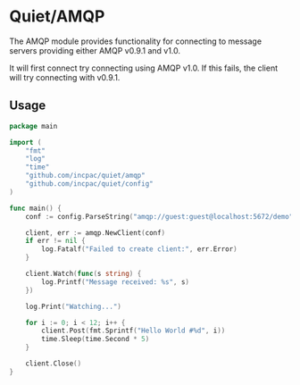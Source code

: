 # Quiet/AMQP

The AMQP module provides functionality for connecting to message servers providing either AMQP v0.9.1 and v1.0.

It will first connect try connecting using AMQP v1.0. If this fails, the client will try connecting with v0.9.1.

## Usage

```go
package main

import (
    "fmt"
    "log"
    "time"
    "github.com/incpac/quiet/amqp"
    "github.com/incpac/quiet/config"
)

func main() {
    conf := config.ParseString("amqp://guest:guest@localhost:5672/demo")

    client, err := amqp.NewClient(conf)
    if err != nil {
        log.Fatalf("Failed to create client:", err.Error)
    }

    client.Watch(func(s string) {
        log.Printf("Message received: %s", s)
    })

    log.Print("Watching...")

    for i := 0; i < 12; i++ {
        client.Post(fmt.Sprintf("Hello World #%d", i))
        time.Sleep(time.Second * 5)
    }

    client.Close()
}
```
